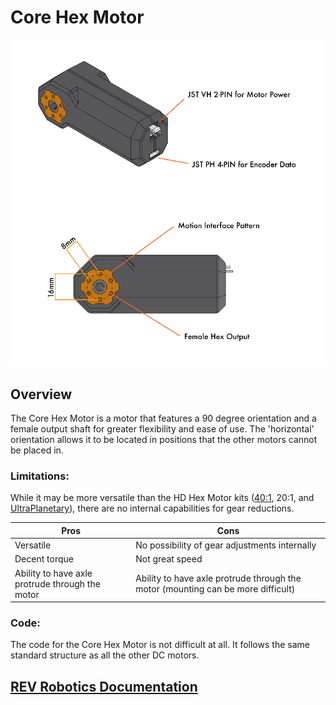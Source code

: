 # Core Hex Motor

![](<../../.gitbook/assets/core hex motor.png>)

## Overview

The Core Hex Motor is a motor that features a 90 degree orientation and a female output shaft for greater flexibility and ease of use. The 'horizontal' orientation allows it to be located in positions that the other motors cannot be placed in.&#x20;

### Limitations:

While it may be more versatile than the HD Hex Motor kits ([40:1](40-1-spur-gearbox-with-hd-hex-motor.md), 20:1, and [UltraPlanetary](ultraplanetary-hd-gearing-with-hd-hex-motor.md)), there are no internal capabilities for gear reductions.&#x20;

| Pros                                            | Cons                                                                             |
| ----------------------------------------------- | -------------------------------------------------------------------------------- |
| Versatile                                       | No possibility of gear adjustments internally                                    |
| Decent torque                                   | Not great speed                                                                  |
| Ability to have axle protrude through the motor | Ability to have axle protrude through the motor (mounting can be more difficult) |

### Code:

The code for the Core Hex Motor is not difficult at all. It follows the same standard structure as all the other DC motors.&#x20;

## [REV Robotics Documentation](https://docs.revrobotics.com/duo-build/actuators/motors/core-hex-motor)

